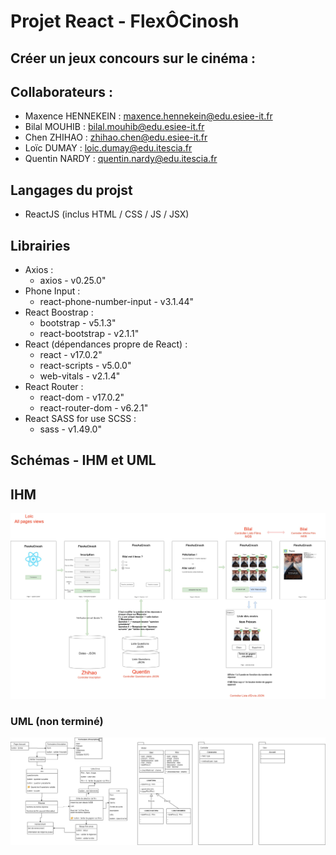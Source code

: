 # Projet React - FlexÔCinosh
## Créer un jeux concours sur le cinéma :

## Collaborateurs :
- Maxence HENNEKEIN : maxence.hennekein@edu.esiee-it.fr
- Bilal MOUHIB : bilal.mouhib@edu.esiee-it.fr
- Chen ZHIHAO : zhihao.chen@edu.esiee-it.fr
- Loïc DUMAY : loic.dumay@edu.itescia.fr
- Quentin NARDY : quentin.nardy@edu.itescia.fr

## Langages du projst
- ReactJS (inclus HTML / CSS / JS / JSX)

## Librairies
- Axios :
  - axios - v0.25.0"
- Phone Input :
  - react-phone-number-input - v3.1.44"
- React Boostrap :
  - bootstrap - v5.1.3"
  - react-bootstrap - v2.1.1"
- React (dépendances propre de React) :
  - react - v17.0.2"
  - react-scripts - v5.0.0"
  - web-vitals - v2.1.4"
- React Router :
  - react-dom - v17.0.2"
  - react-router-dom - v6.2.1"
- React SASS for use SCSS :
  - sass - v1.49.0"

## Schémas - IHM et UML

## IHM

![IHM](_readme_img/IHM.jpg)

### UML __(non terminé)__

![UML](_readme_img/UML.jpg)